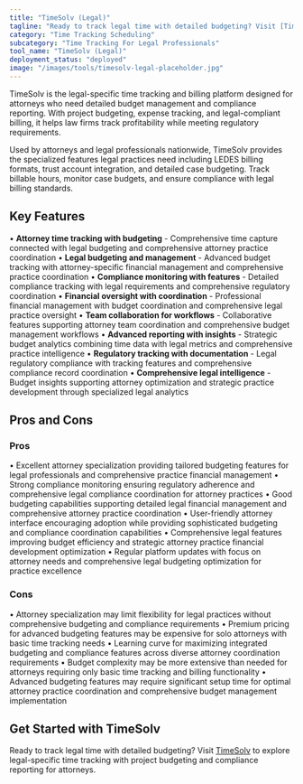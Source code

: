 ```yaml
---
title: "TimeSolv (Legal)"
tagline: "Ready to track legal time with detailed budgeting? Visit [TimeSolv](https://www.timesolv.com) to explore legal-specific time tracking with project bud..."
category: "Time Tracking Scheduling"
subcategory: "Time Tracking For Legal Professionals"
tool_name: "TimeSolv (Legal)"
deployment_status: "deployed"
image: "/images/tools/timesolv-legal-placeholder.jpg"
---
```

TimeSolv is the legal-specific time tracking and billing platform designed for attorneys who need detailed budget management and compliance reporting. With project budgeting, expense tracking, and legal-compliant billing, it helps law firms track profitability while meeting regulatory requirements.

Used by attorneys and legal professionals nationwide, TimeSolv provides the specialized features legal practices need including LEDES billing formats, trust account integration, and detailed case budgeting. Track billable hours, monitor case budgets, and ensure compliance with legal billing standards.

## Key Features

• **Attorney time tracking with budgeting** - Comprehensive time capture connected with legal budgeting and comprehensive attorney practice coordination
• **Legal budgeting and management** - Advanced budget tracking with attorney-specific financial management and comprehensive practice coordination
• **Compliance monitoring with features** - Detailed compliance tracking with legal requirements and comprehensive regulatory coordination
• **Financial oversight with coordination** - Professional financial management with budget coordination and comprehensive legal practice oversight
• **Team collaboration for workflows** - Collaborative features supporting attorney team coordination and comprehensive budget management workflows
• **Advanced reporting with insights** - Strategic budget analytics combining time data with legal metrics and comprehensive practice intelligence
• **Regulatory tracking with documentation** - Legal regulatory compliance with tracking features and comprehensive compliance record coordination
• **Comprehensive legal intelligence** - Budget insights supporting attorney optimization and strategic practice development through specialized legal analytics

## Pros and Cons

### Pros
• Excellent attorney specialization providing tailored budgeting features for legal professionals and comprehensive practice financial management
• Strong compliance monitoring ensuring regulatory adherence and comprehensive legal compliance coordination for attorney practices
• Good budgeting capabilities supporting detailed legal financial management and comprehensive attorney practice coordination
• User-friendly attorney interface encouraging adoption while providing sophisticated budgeting and compliance coordination capabilities
• Comprehensive legal features improving budget efficiency and strategic attorney practice financial development optimization
• Regular platform updates with focus on attorney needs and comprehensive legal budgeting optimization for practice excellence

### Cons
• Attorney specialization may limit flexibility for legal practices without comprehensive budgeting and compliance requirements
• Premium pricing for advanced budgeting features may be expensive for solo attorneys with basic time tracking needs
• Learning curve for maximizing integrated budgeting and compliance features across diverse attorney coordination requirements
• Budget complexity may be more extensive than needed for attorneys requiring only basic time tracking and billing functionality
• Advanced budgeting features may require significant setup time for optimal attorney practice coordination and comprehensive budget management implementation

## Get Started with TimeSolv

Ready to track legal time with detailed budgeting? Visit [TimeSolv](https://www.timesolv.com) to explore legal-specific time tracking with project budgeting and compliance reporting for attorneys.